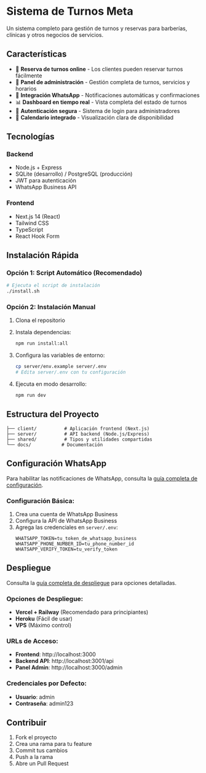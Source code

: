 # Sistema de Turnos Meta

Un sistema completo para gestión de turnos y reservas para barberías, clínicas y otros negocios de servicios.

## Características

- 🎯 **Reserva de turnos online** - Los clientes pueden reservar turnos fácilmente
- 📱 **Panel de administración** - Gestión completa de turnos, servicios y horarios
- 💬 **Integración WhatsApp** - Notificaciones automáticas y confirmaciones
- 📊 **Dashboard en tiempo real** - Vista completa del estado de turnos
- 🔐 **Autenticación segura** - Sistema de login para administradores
- 📅 **Calendario integrado** - Visualización clara de disponibilidad

## Tecnologías

### Backend
- Node.js + Express
- SQLite (desarrollo) / PostgreSQL (producción)
- JWT para autenticación
- WhatsApp Business API

### Frontend
- Next.js 14 (React)
- Tailwind CSS
- TypeScript
- React Hook Form

## Instalación Rápida

### Opción 1: Script Automático (Recomendado)
```bash
# Ejecuta el script de instalación
./install.sh
```

### Opción 2: Instalación Manual
1. Clona el repositorio
2. Instala dependencias:
   ```bash
   npm run install:all
   ```

3. Configura las variables de entorno:
   ```bash
   cp server/env.example server/.env
   # Edita server/.env con tu configuración
   ```

4. Ejecuta en modo desarrollo:
   ```bash
   npm run dev
   ```

## Estructura del Proyecto

```
├── client/          # Aplicación frontend (Next.js)
├── server/          # API backend (Node.js/Express)
├── shared/          # Tipos y utilidades compartidas
└── docs/           # Documentación
```

## Configuración WhatsApp

Para habilitar las notificaciones de WhatsApp, consulta la [guía completa de configuración](docs/WHATSAPP_SETUP.md).

### Configuración Básica:
1. Crea una cuenta de WhatsApp Business
2. Configura la API de WhatsApp Business
3. Agrega las credenciales en `server/.env`:
   ```env
   WHATSAPP_TOKEN=tu_token_de_whatsapp_business
   WHATSAPP_PHONE_NUMBER_ID=tu_phone_number_id
   WHATSAPP_VERIFY_TOKEN=tu_verify_token
   ```

## Despliegue

Consulta la [guía completa de despliegue](docs/DEPLOYMENT.md) para opciones detalladas.

### Opciones de Despliegue:
- **Vercel + Railway** (Recomendado para principiantes)
- **Heroku** (Fácil de usar)
- **VPS** (Máximo control)

### URLs de Acceso:
- **Frontend**: http://localhost:3000
- **Backend API**: http://localhost:3001/api
- **Panel Admin**: http://localhost:3000/admin

### Credenciales por Defecto:
- **Usuario**: admin
- **Contraseña**: admin123

## Contribuir

1. Fork el proyecto
2. Crea una rama para tu feature
3. Commit tus cambios
4. Push a la rama
5. Abre un Pull Request
